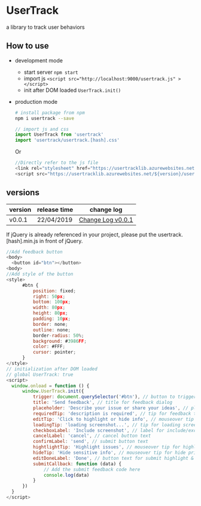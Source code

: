 # UserTrack
a library to track user behaviors

## How to use

- development mode

  - start server `npm start`
  - import js `<script src="http://localhost:9000/usertrack.js" ></script>`
  - init after DOM loaded `UserTrack.init()`

- production mode

  ```bash
  # install package from npm
  npm i usertrack --save
  ```

  ```js
  // import js and css
  import UserTrack from 'usertrack'
  import 'usertrack/usertrack.[hash].css'
  ```
  Or
  ```js
  //Directly refer to the js file
  <link rel="stylesheet" href="https://usertracklib.azurewebsites.net/${version}/usertrack.${version}.css">
  <script src="https://usertracklib.azurewebsites.net/${version}/usertrack.${version}.min.js"></script>
  ```

## versions

version | release time | change log
---- | --- | ---
v0.0.1 | 22/04/2019 | [Change Log v0.0.1](https://github.com/linwei0201/UserTrack/blob/master/ChangeLog.md)


  If jQuery is already referenced in your project, please put the usertrack.[hash].min.js in front of jQuery.
  ```js
  //Add feedback button
  <body>
    <button id="btn"></button>
  <body>
  //Add style of the button
  <style>
        #btn {
            position: fixed;
            right: 50px;
            bottom: 100px;
            width: 80px;
            height: 80px;
            padding: 10px;
            border: none;
            outline: none;
            border-radius: 50%;
            background: #3986FF;
            color: #FFF;
            cursor: pointer;
        }
  </style>
  // initialization after DOM loaded
  // global UserTrack: true 
  <script>
    window.onload = function () {
        window.UserTrack.init({
            trigger: document.querySelector('#btn'), // button to trigger feedback dialog
            title: 'Send feedback', // title for feedback dialog
            placeholder: 'Describe your issue or share your ideas', // placeholder for feedback text
            requiredTip: 'description is required', // tip for feedback text
            editTip: 'Click to highlight or hide info', // mouseover tip on edit screenshot
            loadingTip: 'loading screenshot...', // tip for loading screenshot
            checkboxLabel: 'Include screenshot', // label for include/exclude screenshot checkbox
            cancelLabel: 'cancel', // cancel button text
            confirmLabel: 'send', // submit button text
            hightlightTip: 'Highlight issues', // mouseover tip for highlight
            hideTip: 'Hide sensitive info', // mouseover tip for hide private content
            editDoneLabel: 'Done', // button text for submit highlight & blacks edit
            submitCallback: function (data) {
                // Add the submit feedback code here
                console.log(data)
            }
        })
    }
  </script>
  ```
